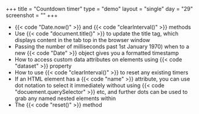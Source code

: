 +++
title = "Countdown timer"
type = "demo"
layout = "single"
day = "29"
screenshot = ""
+++

* {{< code "Date.now()" >}} and {{< code "clearInterval()" >}} methods
* Use {{< code "document.title()" >}} to update the title tag, which displays content in the tab top in the browser window
* Passing the number of milliseconds past 1st January 1970) when to a new {{< code "Date" >}} object gives you a formatted timestamp
* How to access custom data attributes on elements using {{< code "dataset" >}} property
* How to use {{< code "clearInterval()" >}} to reset any existing timers
* If an HTML element has a {{< code "name" >}} attribute, you can use dot notation to select it immediately without using {{< code "docuement.querySelector" >}} etc, and further dots can be used to grab any named nested elements within
* The {{< code "reset()" >}} method
